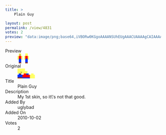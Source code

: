 ```yaml
---
title: >
    Plain Guy

layout: post
permalink: /view/4831
votes: 2
preview: "data:image/png;base64,iVBORw0KGgoAAAANSUhEUgAAACUAAAAgCAIAAAAaMSbnAAAABnRSTlMA/wD/AP5AXyvrAAAAmklEQVRIie2W0Q2AIAxEW+NGOpM6kjqTM1H/tNQSa0KjQe4LGq4vXiwBiQKcmkDXnKgL3dsbW6NsUniIq1j48ogGsfDluaq9lniM2T9R4XnEeOiFPNnQpH5I4hsxi8/sH5i/yqu83/Ki+ww7Ug8RjJZeFnvpeSJ/v2CP6iHa9KBkL4O99Dwrr/K+zIvuzwX0gQUIiXoki730PHfzxCajOYUFeQAAAABJRU5ErkJggg=="
---
```

<dl class="side-by-side">
<dt>Preview</dt>
<dd>
    <img class="preview" src="data:image/png;base64,iVBORw0KGgoAAAANSUhEUgAAACUAAAAgCAIAAAAaMSbnAAAABnRSTlMA/wD/AP5AXyvrAAAAmklEQVRIie2W0Q2AIAxEW+NGOpM6kjqTM1H/tNQSa0KjQe4LGq4vXiwBiQKcmkDXnKgL3dsbW6NsUniIq1j48ogGsfDluaq9lniM2T9R4XnEeOiFPNnQpH5I4hsxi8/sH5i/yqu83/Ki+ww7Ug8RjJZeFnvpeSJ/v2CP6iHa9KBkL4O99Dwrr/K+zIvuzwX0gQUIiXoki730PHfzxCajOYUFeQAAAABJRU5ErkJggg==">
</dd>
<dt>Original</dt>
<dd>
    <img class="preview" src="data:image/png;base64,iVBORw0KGgoAAAANSUhEUgAAAEAAAAAgCAYAAACinX6EAAAAgElEQVR42u3WWwqAIBBG4dmTe2pPrfaPfDKLBhmGLp7gQA8S+KmhSYsys7c/AAAAAAAAAADAYwHwFYA69OKdHQDAREegjR0AwF/vCUVqW4sdckF305v6758KLhgAAAAQm/Bo3oTDpf9kAQAAAAAAAACAaQH6m95oUUAXGAAAUgE2JY15pFc72+gAAAAASUVORK5CYII=">
</dd>
<dt>Title</dt>
<dd>Plain Guy</dd>
<dt>Description</dt>
<dd>My 1st skin, so it\'s not that good.</dd>
<dt>Added By</dt>
<dd>uglybad</dd>
<dt>Added On</dt>
<dd>2010-10-02</dd>
<dt>Votes</dt>
<dd>2</dd>
</dl>
